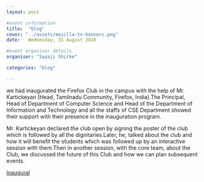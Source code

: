 ```yaml
---
layout: post

#event information
title:  "blog"
cover: "../assets/mozilla-tn-bannerc.png"
date:   Wednesday, 31 August 2016

#event organiser details
organiser: "Sayaji Shirke"

categories: "blog"

---
```


we had inaugurated the Firefox Club in the campus with the help of Mr. Kartickeyan (Head, Tamilnadu Community, Firefox, India).The Principal, Head of Department of Computer Science and Head of the Department of Information and Technology and all the staffs of CSE Department showed their support with their presence in the inauguration program.

 Mr. Kartickeyan declared the club open by signing the poster of the club which is followed by all the dignitaries.Later, he, talked about the club and how it will benefit the students which was followed up by an interactive session with them.Then in another session, with the core team, about the Club, we discussed the future of this Club and how we can plan subsequent events.

[Inaugural](https://drive.google.com/file/d/0BxFFkwTCdaWAYTM3LXZ6UjU0X3M/view?usp=sharing)
